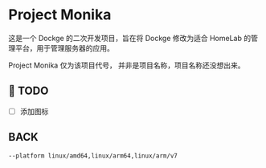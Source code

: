# Project Monika

这是一个 Dockge 的二次开发项目，旨在将 Dockge 修改为适合 HomeLab 的管理平台，用于管理服务器的应用。

Project Monika 仅为该项目代号， 并非是项目名称，项目名称还没想出来。

## 📄 TODO

- [ ] 添加图标


## BACK

`--platform linux/amd64,linux/arm64,linux/arm/v7`
